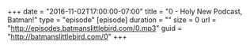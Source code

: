 +++
date = "2016-11-02T17:00:00-07:00"
title = "0 - Holy New Podcast, Batman!"
type = "episode"
[episode]
  duration = ""
  size = 0
  url = "http://episodes.batmanslittlebird.com/0.mp3"
  guid = "http://batmanslittlebird.com/0"
+++

